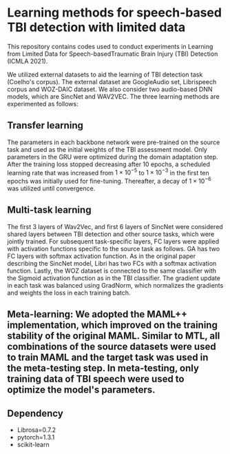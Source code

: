 # Learning methods for speech-based TBI detection with limited data

This repository contains codes used to conduct experiments in Learning from Limited Data for Speech-basedTraumatic Brain Injury (TBI) Detection (ICMLA 2021).

We utilized external datasets to aid the learning of TBI detection task (Coelho's corpus). The external dataset are GoogleAudio set, Librispeech corpus and WOZ-DAIC dataset. We also consider two audio-based DNN models, which are SincNet and WAV2VEC. The three learning methods are experimented as follows:

## Transfer learning
The parameters in each backbone network were pre-trained on the source task and used as the initial weights of the TBI assessment model. Only parameters in the GRU were optimized during the domain adaptation step. After the training loss stopped decreasing after 10 epochs, a scheduled learning rate that was increased from $1\times 10^{-5}$ to $1\times 10^{-3}$ in the first ten epochs was initially used for fine-tuning. Thereafter, a decay of $1\times 10^{-6}$ was utilized until convergence.

## Multi-task learning
The first 3 layers of Wav2Vec, and first 6 layers of SincNet were considered shared layers between TBI detection and other source tasks, which were jointly trained. For subsequent task-specific layers, FC layers were applied with activation functions specific to the source task as follows. GA has two FC layers with softmax activation function. As in the original paper describing the SincNet model, Libri has two FCs with a softmax activation function. Lastly, the WOZ dataset is connected to the same classifier with the Sigmoid activation function as in the TBI classifier. The gradient update in each task was balanced using GradNorm, which normalizes the gradients and weights the loss in each training batch.

## Meta-learning: We adopted the MAML++ implementation, which improved on the training stability of the original MAML. Similar to MTL, all combinations of the source datasets were used to train MAML and the target task was used in the meta-testing step. In meta-testing, only training data of TBI speech were used to optimize the model's parameters.

## Dependency
* Librosa=0.7.2
* pytorch=1.3.1
* scikit-learn
